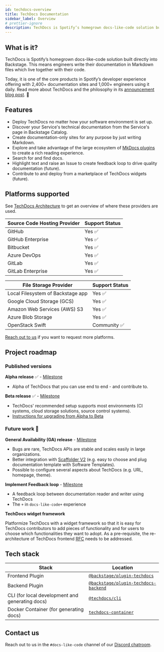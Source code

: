 ```yaml
---
id: techdocs-overview
title: TechDocs Documentation
sidebar_label: Overview
# prettier-ignore
description: TechDocs is Spotify’s homegrown docs-like-code solution built directly into Backstage
---
```


## What is it?

<!-- Intro, backstory, etc.: -->

TechDocs is Spotify’s homegrown docs-like-code solution built directly into
Backstage. This means engineers write their documentation in Markdown files
which live together with their code.

Today, it is one of the core products in Spotify’s developer experience offering
with 2,400+ documentation sites and 1,000+ engineers using it daily. Read more
about TechDocs and the philosophy in its
[announcement blog post](https://backstage.io/blog/2020/09/08/announcing-tech-docs).
🎉

## Features

- Deploy TechDocs no matter how your software environment is set up.
- Discover your Service's technical documentation from the Service's page in
  Backstage Catalog.
- Create documentation-only sites for any purpose by just writing Markdown.
- Explore and take advantage of the large ecosystem of
  [MkDocs plugins](https://www.mkdocs.org/user-guide/plugins/) to create a rich
  reading experience.
- Search for and find docs.
- Highlight text and raise an Issue to create feedback loop to drive quality
  documentation (future).
- Contribute to and deploy from a marketplace of TechDocs widgets (future).

## Platforms supported

See [TechDocs Architecture](architecture.md) to get an overview of where these
providers are used.

| Source Code Hosting Provider | Support Status |
| ---------------------------- | -------------- |
| GitHub                       | Yes ✅         |
| GitHub Enterprise            | Yes ✅         |
| Bitbucket                    | Yes ✅         |
| Azure DevOps                 | Yes ✅         |
| GitLab                       | Yes ✅         |
| GitLab Enterprise            | Yes ✅         |

| File Storage Provider             | Support Status |
| --------------------------------- | -------------- |
| Local Filesystem of Backstage app | Yes ✅         |
| Google Cloud Storage (GCS)        | Yes ✅         |
| Amazon Web Services (AWS) S3      | Yes ✅         |
| Azure Blob Storage                | Yes ✅         |
| OpenStack Swift                   | Community ✅   |

[Reach out to us](#feedback) if you want to request more platforms.

## Project roadmap

### **Published versions**

**Alpha release** ✅ - 
[Milestone](https://github.com/backstage/backstage/milestone/16)

- Alpha of TechDocs that you can use end to end - and contribute to.

**Beta release** ✅ - 
 [Milestone](https://github.com/backstage/backstage/milestone/29)

 - TechDocs' recommended setup supports most environments (CI systems, cloud storage solutions, source control systems).
 - [Instructions for upgrading from Alpha to Beta](https://github.com/backstage/backstage/blob/master/docs/features/techdocs/how-to-guides.md#how-to-migrate-from-techdocs-alpha-to-beta)

### **Future work 🔮**

**General Availability (GA) release** -
[Milestone](https://github.com/backstage/backstage/milestone/30)

- Bugs are rare, TechDocs APIs are stable and scales easily in large
  organizations.
- Better integration with
  [Scaffolder V2](https://github.com/backstage/backstage/issues/2771) (e.g. easy
  to choose and plug documentation template with Software Templates).
- Possible to configure several aspects about TechDocs (e.g. URL, homepage,
  theme).

**Implement Feedback loop** -
[Milestone](https://github.com/backstage/backstage/milestone/31)

- A feedback loop between documentation reader and writer using TechDocs
- The `+` in `docs-like-code+` experience

**TechDocs widget framework**

Platformize TechDocs with a widget framework so that it is easy for TechDocs
contributors to add pieces of functionality and for users to choose which
functionalities they want to adopt. As a pre-requisite, the re-architecture of
TechDocs frontend [RFC](https://github.com/backstage/backstage/issues/3998)
needs to be addressed.

## Tech stack

| Stack                                           | Location                                                 |
| ----------------------------------------------- | -------------------------------------------------------- |
| Frontend Plugin                                 | [`@backstage/plugin-techdocs`][techdocs/frontend]        |
| Backend Plugin                                  | [`@backstage/plugin-techdocs-backend`][techdocs/backend] |
| CLI (for local development and generating docs) | [`@techdocs/cli`][techdocs/cli]                          |
| Docker Container (for generating docs)          | [`techdocs-container`][techdocs/container]               |

[techdocs/frontend]:
  https://github.com/backstage/backstage/blob/master/plugins/techdocs
[techdocs/backend]:
  https://github.com/backstage/backstage/blob/master/plugins/techdocs-backend
[techdocs/container]: https://github.com/backstage/techdocs-container
[techdocs/cli]: https://github.com/backstage/techdocs-cli

## Contact us

Reach out to us in the `#docs-like-code` channel of our
[Discord chatroom](https://github.com/backstage/backstage#community).
